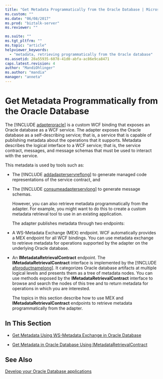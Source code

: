 ```yaml
---
title: "Get Metadata Programmatically from the Oracle Database | Microsoft Docs"
ms.custom: ""
ms.date: "06/08/2017"
ms.prod: "biztalk-server"
ms.reviewer: ""

ms.suite: ""
ms.tgt_pltfrm: ""
ms.topic: "article"
helpviewer_keywords: 
  - "metadata, retrieving programmatically from the Oracle database"
ms.assetid: 28a55935-6078-41d0-abfa-ac86e9ca8471
caps.latest.revision: 4
author: "MandiOhlinger"
ms.author: "mandia"
manager: "anneta"
---
```

# Get Metadata Programmatically from the Oracle Database
The [!INCLUDE [adapteroracle](../../includes/adapteroracle-md.md)] is a custom WCF binding that exposes an Oracle database as a WCF service. The adapter exposes the Oracle database as a self-describing service; that is, a service that is capable of publishing metadata about the operations that it supports. Metadata describes the logical interface to a WCF service; that is, the service contract, messages, and message schemas that must be used to interact with the service.  
  
 This metadata is used by tools such as:  
  
- The [!INCLUDE [addadapterservreflong](../../includes/addadapterservreflong-md.md)] to generate managed code representations of the service contract, and  
  
- The [!INCLUDE [consumeadapterservlong](../../includes/consumeadapterservlong-md.md)] to generate message schemas.  
  
  However, you can also retrieve metadata programmatically from the adapter. For example, you might want to do this to create a custom metadata retrieval tool to use in an existing application.  
  
  The adapter publishes metadata through two endpoints:  
  
- A WS-Metadata Exchange (MEX) endpoint. WCF automatically provides a MEX endpoint for all WCF bindings. You can use metadata exchange to retrieve metadata for operations supported by the adapter on the underlying Oracle database.  
  
- An <strong>IMetadataRetrievalContract</strong> endpoint. The <strong>IMetadataRetrievalContract</strong> interface is implemented by the [!INCLUDE [afproductnamelong](../../includes/afproductnamelong-md.md)]. It categorizes Oracle database artifacts at multiple logical levels and presents them as a tree of metadata nodes. You can use methods exposed by the <strong>IMetadataRetrievalContract</strong> interface to browse and search the nodes of this tree and to return metadata for operations in which you are interested.  
  
  The topics in this section describe how to use MEX and **IMetadataRetrievalContract** endpoints to retrieve metadata programmatically from the adapter.  
  
## In This Section  
  
-   [Get Metadata Using WS-Metadata Exchange in Oracle Database](../../adapters-and-accelerators/adapter-oracle-database/get-metadata-using-ws-metadata-exchange-in-oracle-database.md)  
  
-   [Get Metadata in Oracle Database Using IMetadataRetrievalContract](../../adapters-and-accelerators/adapter-oracle-database/get-metadata-in-oracle-database-using-imetadataretrievalcontract.md)  
  
## See Also  
[Develop your Oracle Database applications](../../adapters-and-accelerators/adapter-oracle-database/develop-your-oracle-database-applications.md)